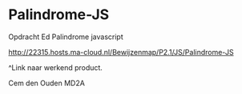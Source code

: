 # Palindrome-JS
Opdracht Ed Palindrome javascript

http://22315.hosts.ma-cloud.nl/Bewijzenmap/P2.1/JS/Palindrome-JS

^Link naar werkend product.

Cem den Ouden MD2A

